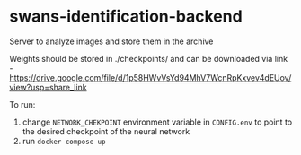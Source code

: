 # swans-identification-backend

Server to analyze images and store them in the archive

Weights should be stored in ./checkpoints/ and can be downloaded via link - https://drive.google.com/file/d/1p58HWvVsYd94MhV7WcnRpKxvev4dEUov/view?usp=share_link

To run:

1. change `NETWORK_CHEKPOINT` environment variable in `CONFIG.env` to point to the desired checkpoint of the neural network
2. run `docker compose up`

